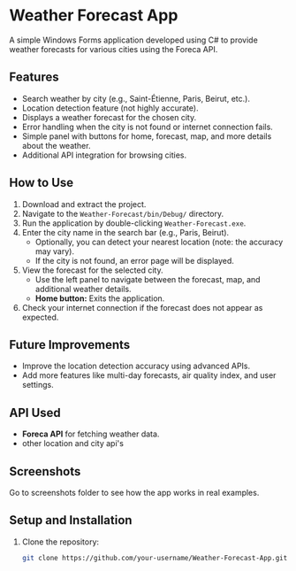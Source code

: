 # Weather Forecast App

A simple Windows Forms application developed using C# to provide weather forecasts for various cities using the Foreca API.

## Features
- Search weather by city (e.g., Saint-Étienne, Paris, Beirut, etc.).
- Location detection feature (not highly accurate).
- Displays a weather forecast for the chosen city.
- Error handling when the city is not found or internet connection fails.
- Simple panel with buttons for home, forecast, map, and more details about the weather.
- Additional API integration for browsing cities.

## How to Use
1. Download and extract the project.
2. Navigate to the `Weather-Forecast/bin/Debug/` directory.
3. Run the application by double-clicking `Weather-Forecast.exe`.
4. Enter the city name in the search bar (e.g., Paris, Beirut). 
   - Optionally, you can detect your nearest location (note: the accuracy may vary).
   - If the city is not found, an error page will be displayed.
5. View the forecast for the selected city.
   - Use the left panel to navigate between the forecast, map, and additional weather details.
   - **Home button:** Exits the application.
6. Check your internet connection if the forecast does not appear as expected.

## Future Improvements
- Improve the location detection accuracy using advanced APIs.
- Add more features like multi-day forecasts, air quality index, and user settings.

## API Used
- **Foreca API** for fetching weather data.
- other location and city api's
## Screenshots
Go to screenshots folder to see how the app works in real examples.

## Setup and Installation
1. Clone the repository:
   ```bash
   git clone https://github.com/your-username/Weather-Forecast-App.git
